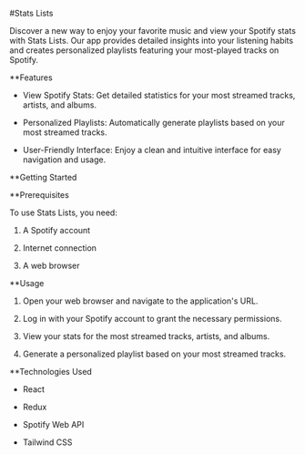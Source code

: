 #Stats Lists

Discover a new way to enjoy your favorite music and view your Spotify stats with Stats Lists. Our app provides detailed insights into your listening habits and creates personalized playlists featuring your most-played tracks on Spotify.

**Features

* View Spotify Stats: Get detailed statistics for your most streamed tracks, artists, and albums.

* Personalized Playlists: Automatically generate playlists based on your most streamed tracks.

* User-Friendly Interface: Enjoy a clean and intuitive interface for easy navigation and usage.


**Getting Started

**Prerequisites

To use Stats Lists, you need:

1. A Spotify account

2. Internet connection

3. A web browser

**Usage

1. Open your web browser and navigate to the application's URL.

2. Log in with your Spotify account to grant the necessary permissions.

3. View your stats for the most streamed tracks, artists, and albums.

4. Generate a personalized playlist based on your most streamed tracks.

**Technologies Used

* React

* Redux

* Spotify Web API

* Tailwind CSS

